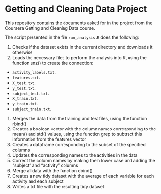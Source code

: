 # Getting and Cleaning Data Project
This repository contains the documents asked for in the project from the Coursera Getting and Cleaning Data course.

The script presented in the file `run_analysis.R` does the following:

1. Checks if the dataset exists in the current directory and downloads it otherwise
1. Loads the necessary files to perform the analysis into R, using the function unz() to create the connection:
 * `activity_labels.txt`.
 * `features.txt`.
 * `X_test.txt`.
 * `y_test.txt`.
 * `subject_test.txt`.
 * `X_train.txt`.
 * `y_train.txt`.
 * `subject_train.txt`.
1. Merges the data from the training and test files, using the function rbind()
1. Creates a boolean vector with the column names corresponding to the mean() and std() values, using the function grep to subtract this information from the features vector
1. Creates a dataframe corresponding to the subset of the specified columns
1. Updates the corresponding names to the activities in the data
1. Correct the column names  by making them lower case and adding the “subject” and “activity” columns
1. Merge all data with the function cbind()
1. Creates a new tidy dataset with the average of each variable for each activity and each subject
1. Writes a txt file with the resulting tidy dataset

